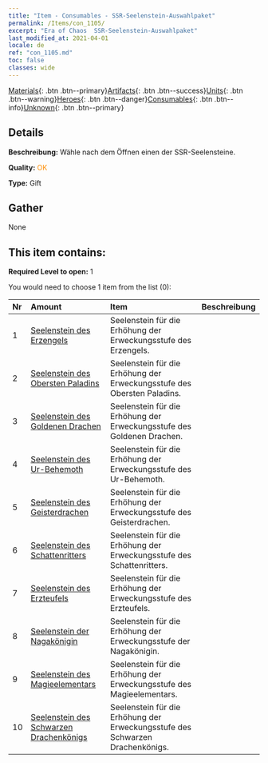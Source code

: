 ```yaml
---
title: "Item - Consumables - SSR-Seelenstein-Auswahlpaket"
permalink: /Items/con_1105/
excerpt: "Era of Chaos  SSR-Seelenstein-Auswahlpaket"
last_modified_at: 2021-04-01
locale: de
ref: "con_1105.md"
toc: false
classes: wide
---
```

 [Materials](/de/Items/){: .btn .btn--primary}[Artifacts](/de/Items/Artifacts/){: .btn .btn--success}[Units](/de/Items/Units/){: .btn .btn--warning}[Heroes](/de/Items/Heroes/){: .btn .btn--danger}[Consumables](/de/Items/Consumables/){: .btn .btn--info}[Unknown](/de/Items/Unknown/){: .btn .btn--primary}

## Details
 **Beschreibung:** Wähle nach dem Öffnen einen der SSR-Seelensteine.

 **Quality:** <span style="color: #FF8C00">OK</span>

 **Type:** Gift

## Gather

  None

## This item contains:

 **Required Level to open:** 1

 You would need to choose 1 item from the list (0):

  | Nr | Amount |     Item    | Beschreibung |
  |:---|:-------|:------------|:-----------:|
  | 1 | [Seelenstein des Erzengels](/de/Items/unt_288/) | Seelenstein für die Erhöhung der Erweckungsstufe des Erzengels. | 
  | 2 | [Seelenstein des Obersten Paladins](/de/Items/unt_289/) | Seelenstein für die Erhöhung der Erweckungsstufe des Obersten Paladins. | 
  | 3 | [Seelenstein des Goldenen Drachen](/de/Items/unt_295/) | Seelenstein für die Erhöhung der Erweckungsstufe des Goldenen Drachen. | 
  | 4 | [Seelenstein des Ur-Behemoth](/de/Items/unt_311/) | Seelenstein für die Erhöhung der Erweckungsstufe des Ur-Behemoth. | 
  | 5 | [Seelenstein des Geisterdrachen](/de/Items/unt_303/) | Seelenstein für die Erhöhung der Erweckungsstufe des Geisterdrachen. | 
  | 6 | [Seelenstein des Schattenritters](/de/Items/unt_302/) | Seelenstein für die Erhöhung der Erweckungsstufe des Schattenritters. | 
  | 7 | [Seelenstein des Erzteufels](/de/Items/unt_318/) | Seelenstein für die Erhöhung der Erweckungsstufe des Erzteufels. | 
  | 8 | [Seelenstein der Nagakönigin](/de/Items/unt_325/) | Seelenstein für die Erhöhung der Erweckungsstufe der Nagakönigin. | 
  | 9 | [Seelenstein des Magieelementars](/de/Items/unt_347/) | Seelenstein für die Erhöhung der Erweckungsstufe des Magieelementars. | 
  | 10 | [Seelenstein des Schwarzen Drachenkönigs](/de/Items/unt_334/) | Seelenstein für die Erhöhung der Erweckungsstufe des Schwarzen Drachenkönigs. | 
